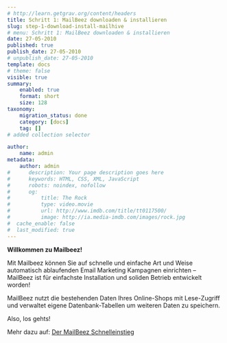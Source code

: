 ```yaml
---
# http://learn.getgrav.org/content/headers
title: Schritt 1: MailBeez downloaden & installieren
slug: step-1-download-install-mailhive
# menu: Schritt 1: MailBeez downloaden & installieren
date: 27-05-2010
published: true
publish_date: 27-05-2010
# unpublish_date: 27-05-2010
template: docs
# theme: false
visible: true
summary:
    enabled: true
    format: short
    size: 128
taxonomy:
    migration_status: done
    category: [docs]
    tag: []
# added collection selector

author:
    name: admin
metadata:
    author: admin
#      description: Your page description goes here
#      keywords: HTML, CSS, XML, JavaScript
#      robots: noindex, nofollow
#      og:
#          title: The Rock
#          type: video.movie
#          url: http://www.imdb.com/title/tt0117500/
#          image: http://ia.media-imdb.com/images/rock.jpg
#  cache_enable: false
#  last_modified: true
---
```


**Willkommen zu Mailbeez!**

Mit Mailbeez können Sie auf schnelle und einfache Art und Weise automatisch ablaufenden Email Marketing Kampagnen einrichten – MailBeez ist für einfachste Installation und soliden Betrieb entwickelt worden!

MailBeez nutzt die bestehenden Daten Ihres Online-Shops mit Lese-Zugriff und verwaltet eigene Datenbank-Tabellen um weiteren Daten zu speichern.

Also, los gehts!

Mehr dazu auf: [Der MailBeez Schnelleinstieg](/documentation/tutorials/guide-to-getting-started/ "Guide to Getting Started")
